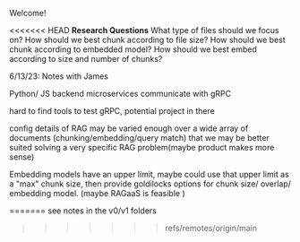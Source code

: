 Welcome!

<<<<<<< HEAD
__Research Questions__
What type of files should we focus on?
How should we best chunk according to file size?
How should we best chunk according to embedded model?
How should we best embed according to size and number of chunks?





6/13/23: Notes with James

Python/ JS backend microservices communicate with gRPC

hard to find tools to test gRPC, potential project in there

config details of RAG may be varied enough over a wide array of documents (chunking/embedding/query match) that we may be better suited solving a very specific RAG problem(maybe product makes more sense)

Embedding models have an upper limit, maybe could use that upper limit as a "max" chunk size, then provide goldilocks options for chunk size/ overlap/ embedding model. (maybe RAGaaS is feasible )

=======
see notes in the v0/v1 folders
>>>>>>> refs/remotes/origin/main
